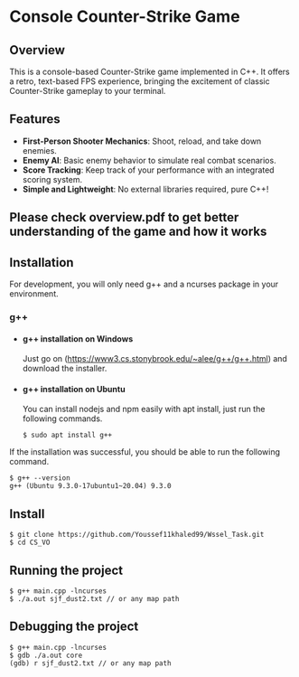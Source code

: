 # Console Counter-Strike Game

## Overview
This is a console-based Counter-Strike game implemented in C++. It offers a retro, text-based FPS experience, bringing the excitement of classic Counter-Strike gameplay to your terminal.

## Features
- **First-Person Shooter Mechanics**: Shoot, reload, and take down enemies.
- **Enemy AI**: Basic enemy behavior to simulate real combat scenarios.
- **Score Tracking**: Keep track of your performance with an integrated scoring system.
- **Simple and Lightweight**: No external libraries required, pure C++!

## Please check overview.pdf to get better understanding of the game and how it works 

## Installation

For development, you will only need g++ and a ncurses package in your environment.

### g++
- #### g++ installation on Windows

  Just go on (https://www3.cs.stonybrook.edu/~alee/g++/g++.html) and download the installer.

- #### g++ installation on Ubuntu

  You can install nodejs and npm easily with apt install, just run the following commands.

      $ sudo apt install g++

If the installation was successful, you should be able to run the following command.

    $ g++ --version
    g++ (Ubuntu 9.3.0-17ubuntu1~20.04) 9.3.0

###

## Install

    $ git clone https://github.com/Youssef11khaled99/Wssel_Task.git
    $ cd CS_VO

## Running the project

    $ g++ main.cpp -lncurses
    $ ./a.out sjf_dust2.txt // or any map path
    
   
## Debugging the project 

    $ g++ main.cpp -lncurses
    $ gdb ./a.out core
    (gdb) r sjf_dust2.txt // or any map path


